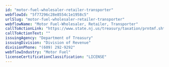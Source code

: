 ```yaml
---
id: "motor-fuel-wholesaler-retailer-transporter"
webflowId: "5f77296c28e8554c1e1958c5"
urlSlug: "motor-fuel-wholesaler-retailer-transporter"
webflowName: "Motor Fuel-Wholesaler, Retailer, Transporter"
callToActionLink: "https://www.state.nj.us/treasury/taxation/prntmf.shtml"
callToActionText: ""
issuingAgency: "Department of Treasury"
issuingDivision: "Division of Revenue"
divisionPhone: "(609) 292-9292"
webflowIndustry: "Motor Fuel"
licenseCertificationClassification: "LICENSE"
---
```

